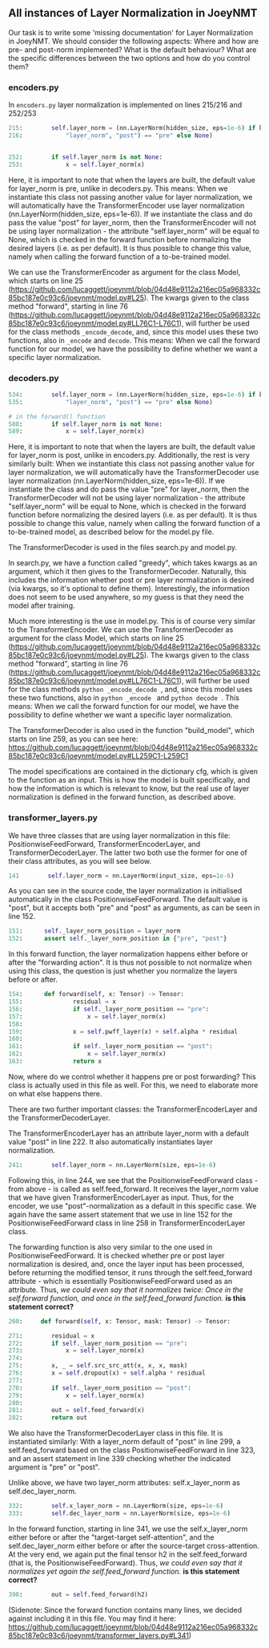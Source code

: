 ## All instances of Layer Normalization in JoeyNMT

Our task is to write some 'missing documentation' for Layer Normalization in JoeyNMT. We should consider the following aspects: Where and how are pre- and post-norm implemented? What is the default behaviour? What are the specific differences between the two options and how do you control them?

### encoders.py

In `encoders.py` layer normalization is implemented on lines 215/216 and 252/253

```python
215:        self.layer_norm = (nn.LayerNorm(hidden_size, eps=1e-6) if kwargs.get(
216:            "layer_norm", "post") == "pre" else None)


252:        if self.layer_norm is not None:
253:            x = self.layer_norm(x)

```
Here, it is important to note that when the layers are built, the default value for layer_norm is pre, unlike in decoders.py. This means: When we instantiate this class not passing another value for layer normalization, we will automatically have the TransformerEncoder use layer normalization (nn.LayerNorm(hidden_size, eps=1e-6)). If we instantiate the class and do pass the value "post" for layer_norm, then the TransformerEncoder will not be using layer normalization - the attribute "self.layer_norm" will be equal to None, which is checked in the forward function before normalizing the desired layers (i.e. as per default). It is thus possible to change this value, namely when calling the forward function of a to-be-trained model.

We can use the TransformerEncoder as argument for the class Model, which starts on line 25 (https://github.com/lucaggett/joeynmt/blob/04d48e9112a216ec05a968332c85bc187e0c93c6/joeynmt/model.py#L25). The kwargs given to the class method "forward", starting in line 76 (https://github.com/lucaggett/joeynmt/blob/04d48e9112a216ec05a968332c85bc187e0c93c6/joeynmt/model.py#LL76C1-L76C1), will further be used for the class methods ``` _encode_decode ```, and, since this model uses these two functions, also in ``` _encode ``` and ``` decode ```. This means: When we call the forward function for our model, we have the possibility to define whether we want a specific layer normalization.

### decoders.py
```python
534:        self.layer_norm = (nn.LayerNorm(hidden_size, eps=1e-6) if kwargs.get(
535:            "layer_norm", "post") == "pre" else None)

# in the forward() function
588:        if self.layer_norm is not None:
589:            x = self.layer_norm(x)

```
Here, it is important to note that when the layers are built, the default value for layer_norm is post, unlike in encoders.py. Additionally, the rest is very similarly built: When we instantiate this class not passing another value for layer normalization, we will automatically have the TransformerDecoder use layer normalization (nn.LayerNorm(hidden_size, eps=1e-6)). If we instantiate the class and do pass the value "pre" for layer_norm, then the TransformerDecoder will not be using layer normalization - the attribute "self.layer_norm" will be equal to None, which is checked in the forward function before normalizing the desired layers (i.e. as per default). It is thus possible to change this value, namely when calling the forward function of a to-be-trained model, as described below for the model.py file.

The TransformerDecoder is used in the files search.py and model.py.

In search.py, we have a function called "greedy", which takes kwargs as an argument, which it then gives to the TransformerDecoder. Naturally, this includes the information whether post or pre layer normalization is desired (via kwargs, so it's optional to define them). Interestingly, the information does not seem to be used anywhere, so my guess is that they need the model after training.

Much more interesting is the use in model.py. This is of course very similar to the TransformerEncoder. We can use the TransformerDecoder as argument for the class Model, which starts on line 25 (https://github.com/lucaggett/joeynmt/blob/04d48e9112a216ec05a968332c85bc187e0c93c6/joeynmt/model.py#L25). The kwargs given to the class method "forward", starting in line 76 (https://github.com/lucaggett/joeynmt/blob/04d48e9112a216ec05a968332c85bc187e0c93c6/joeynmt/model.py#LL76C1-L76C1), will further be used for the class methods ```python _encode_decode ```, and, since this model uses these two functions, also in ```python _encode ``` and ```python decode ```. This means: When we call the forward function for our model, we have the possibility to define whether we want a specific layer normalization.

The TransformerDecoder is also used in the function "build_model", which starts on line 259, as you can see here: https://github.com/lucaggett/joeynmt/blob/04d48e9112a216ec05a968332c85bc187e0c93c6/joeynmt/model.py#LL259C1-L259C1

The model specifications are contained in the dictionary cfg, which is given to the function as an input. This is how the model is built specifically, and how the information is  which is relevant to know, but the real use of layer normalization is defined in the forward function, as described above.

### transformer_layers.py
We have three classes that are using layer normalization in this file: PositionwiseFeedForward, TransformerEncoderLayer, and TransformerDecoderLayer. The latter two both use the former for one of their class attributes, as you will see below.

```python
141        self.layer_norm = nn.LayerNorm(input_size, eps=1e-6)
```
As you can see in the source code, the layer normalization is initialised automatically in the class PositionwiseFeedForward. The default value is "post", but it accepts both "pre" and "post" as arguments, as can be seen in line 152. 

```python
151:      self._layer_norm_position = layer_norm
152:      assert self._layer_norm_position in {"pre", "post"}
```

In this forward function, the layer normalization happens either before or after the "forwarding action". It is thus not possible to not normalize when using this class, the question is just whether you normalize the layers before or after.

```python
154:      def forward(self, x: Tensor) -> Tensor:
155:              residual = x
156:              if self._layer_norm_position == "pre":
157:                  x = self.layer_norm(x)
158:
159:              x = self.pwff_layer(x) + self.alpha * residual
160:
161:              if self._layer_norm_position == "post":
162:                  x = self.layer_norm(x)
163:              return x
```

Now, where do we control whether it happens pre or post forwarding? This class is actually used in this file as well. For this, we need to elaborate more on what else happens there.

There are two further important classes: the TransformerEncoderLayer and the TransformerDecoderLayer.

The TransformerEncoderLayer has an attribute layer_norm with a default value "post" in line 222. It also automatically instantiates layer normalization.

```python
241:        self.layer_norm = nn.LayerNorm(size, eps=1e-6)
```

Following this, in line 244, we see that the PositionwiseFeedForward class - from above - is called as self.feed_forward. It receives the layer_norm value that we have given TransformerEncoderLayer as input. Thus, for the encoder, we use "post"-normalization as a default in this specific case. We again have the same assert statement that we use in line 152 for the PositionwiseFeedForward class in line 258 in TransformerEncoderLayer class.

The forwarding function is also very similar to the one used in PositionwiseFeedForward. It is checked whether pre or post layer normalization is desired, and, once the layer input has been processed, before returning the modified tensor, it runs through the self.feed_forward attribute - which is essentially PositionwiseFeedForward used as an attribute. Thus, _we could even say that it normalizes twice: Once in the self.forward function, and once in the self.feed_forward function._ __is this statement correct?__

```python
260:     def forward(self, x: Tensor, mask: Tensor) -> Tensor:

271:        residual = x
272:        if self._layer_norm_position == "pre":
273:            x = self.layer_norm(x)
274:
275:        x, _ = self.src_src_att(x, x, x, mask)
276:        x = self.dropout(x) + self.alpha * residual
277:
278:        if self._layer_norm_position == "post":
279:            x = self.layer_norm(x)
280:
281:        out = self.feed_forward(x)
282:        return out
```

We also have the TransformerDecoderLayer class in this file. It is instantiated similarly: With a layer_norm default of "post" in line 299, a self.feed_forward based on the class PositionwiseFeedForward in line 323, and an assert statement in line 339 checking whether the indicated argument is "pre" or "post". 

Unlike above, we have two layer_norm attributes: self.x_layer_norm as self.dec_layer_norm.

```python
332:        self.x_layer_norm = nn.LayerNorm(size, eps=1e-6)
333:        self.dec_layer_norm = nn.LayerNorm(size, eps=1e-6)
```

In the forward function, starting in line 341, we use the self.x_layer_norm either before or after the "target-target self-attention", and the self.dec_layer_norm either before or after the source-target cross-attention. At the very end, we again put the final tensor h2 in the self.feed_forward (that is, the PositionwiseFeedForward). Thus, _we could even say that it normalizes yet again the self.feed_forward function._ __is this statement correct?__

```python
398:        out = self.feed_forward(h2)
```

(Sidenote: Since the forward function contains many lines, we decided against including it in this file. You may find it here: https://github.com/lucaggett/joeynmt/blob/04d48e9112a216ec05a968332c85bc187e0c93c6/joeynmt/transformer_layers.py#L341)

